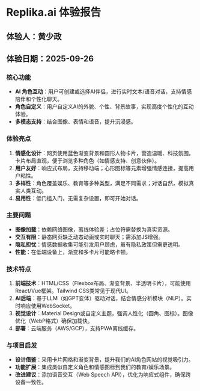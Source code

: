 # Replika.ai 体验报告

## 体验人：黄少政
## 体验日期：2025-09-26

### 核心功能
- **AI 角色互动**：用户可创建或选择AI伴侣，进行实时文本/语音对话，支持情感陪伴和个性化聊天。
- **角色自定义**：用户自定义AI的外貌、个性、背景故事，实现高度个性化的互动体验。
- **多模态支持**：结合图像、表情和语音，提升沉浸感。

### 体验亮点
1. **情感化设计**：网页使用蓝色渐变背景和圆形人物卡片，营造温暖、科技氛围。卡片布局直观，便于浏览多种角色（如情感支持、创意伙伴）。
2. **用户友好**：响应式布局，支持移动端；心形图标等元素增强情感连接，提高用户粘性。
3. **多样性**：角色覆盖娱乐、教育等多种类型，满足不同需求；对话自然，模拟真实人类互动。
4. **易用性**：低门槛入门，无需复杂设置，即可开始对话。

### 主要问题
- **图像加载**：依赖网络图像，离线体验差；占位符需替换为真实资源。
- **交互有限**：静态网页缺乏动态动画或实时聊天；需添加JS增强。
- **隐私担忧**：情感数据收集可能引发用户顾虑，虽有隐私政策但需更透明。
- **性能**：在低端设备上，渐变和多卡片可能略卡顿。

### 技术特点
1. **前端技术**：HTML/CSS（Flexbox布局、渐变背景、半透明卡片），可能使用React/Vue框架。Tailwind CSS类常见于现代UI。
2. **AI后端**：基于LLM（如GPT变体）驱动对话，结合情感分析模块（NLP）。实时响应使用WebSocket。
3. **视觉设计**：Material Design或自定义主题，强调人性化（圆角、图标）。图像优化（WebP格式）确保加载快。
4. **部署**：云端服务（AWS/GCP），支持PWA离线缓存。

### 与项目启发
- **设计借鉴**：采用卡片网格和渐变背景，提升我们的AI角色网站的视觉吸引力。
- **功能扩展**：集成类似自定义角色和情感图标到我们的教育/娱乐场景。
- **改进建议**：添加语音交互（Web Speech API），优化为响应式组件，确保跨设备一致性。